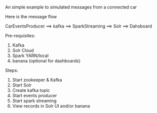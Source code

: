 An simple example to simulated messages from a connected car

Here is the message flow 

CarEventsProducer ==> kafka ==> SparkStreaming ==> Solr ==> Dahsboard

Pre-requisites:

1. Kafka
2. Solr Cloud
3. Spark  YARN/local
4. banana (optional for dashboards)

Steps:

1. Start zookeeper & Kafka
2. Start Solr
3. Create kafka topic
4. Start events producer
5. Start spark streaming
6. View records in Solr UI and/or banana

